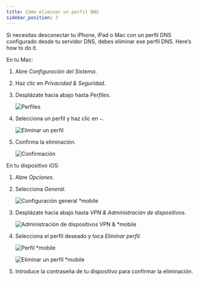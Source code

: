 ```yaml
---
title: Cómo eliminar un perfil DNS
sidebar_position: 3
---
```


Si necesitas desconectar tu iPhone, iPad o Mac con un perfil DNS configurado desde tu servidor DNS, debes eliminar ese perfil DNS. Here’s how to do it.

En tu Mac:

1. Abre *Configuración del Sistema*.

1. Haz clic en *Privacidad & Seguridad*.

1. Desplázate hacia abajo hasta *Perfiles*.

    ![Perfiles](https://cdn.adtidy.org/content/kb/dns/private/solving_problems/deleting-dns-profile/profiles.png)

1. Selecciona un perfil y haz clic en `–`.

    ![Eliminar un perfil](https://cdn.adtidy.org/content/kb/dns/private/solving_problems/deleting-dns-profile/delete.png)

1. Confirma la eliminación.

    ![Confirmación](https://cdn.adtidy.org/content/kb/dns/private/solving_problems/deleting-dns-profile/confirm.png)

En tu dispositivo iOS:

1. Abre *Opciones*.

1. Selecciona *General*.

    ![Configuración general *mobile](https://cdn.adtidy.org/content/kb/dns/private/solving_problems/deleting-dns-profile/general.jpeg)

1. Desplázate hacia abajo hasta *VPN & Administración de dispositivos*.

    ![Administración de dispositivos VPN & *mobile](https://cdn.adtidy.org/content/kb/dns/private/solving_problems/deleting-dns-profile/vpn.jpeg)

1. Selecciona el perfil deseado y toca *Eliminar perfil*.

    ![Perfil *mobile](https://cdn.adtidy.org/content/kb/dns/private/solving_problems/deleting-dns-profile/profile.jpeg)

    ![Eliminar un perfil *mobile](https://cdn.adtidy.org/content/kb/dns/private/solving_problems/deleting-dns-profile/remove.jpeg)

1. Introduce la contraseña de tu dispositivo para confirmar la eliminación.
